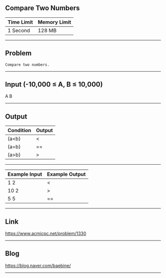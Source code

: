## **Compare Two Numbers**

| Time Limit | Memory Limit |
| --- | --- |
| 1 Second | 128 MB |

___

## Problem
```
Compare two numbers.
```

___

## Input (-10,000 ≤ A, B ≤ 10,000)
A B

___

## Output
| Condition | Output |
| --- | --- |
| (a<b) | < |
| (a=b) | == |
| (a>b) | > |

___

| Example Input | Example Output |
| --- | --- |
| 1 2 | < |
| 10 2 | > |
| 5 5 | == |
___

## Link
https://www.acmicpc.net/problem/1330

___

## Blog
https://blog.naver.com/baebine/

___
